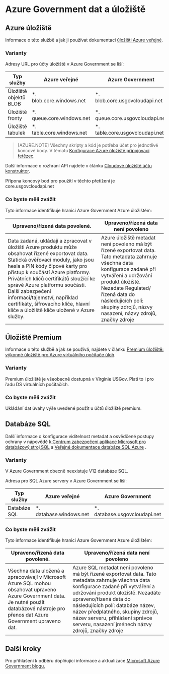 <properties
    pageTitle="Azure přečtěte následující dokumentaci pro státní správu | Microsoft Azure"
    description="To poskytuje srovnání funkcí a pokyny pro na vývoj aplikací pro státní správu Azure"
    services="Azure-Government"
    cloud="gov" 
    documentationCenter=""
    authors="ryansoc"
    manager="zakramer"
    editor=""/>

<tags
    ms.service="multiple"
    ms.devlang="na"
    ms.topic="article"
    ms.tgt_pltfrm="na"
    ms.workload="azure-government"
    ms.date="09/30/2016"
    ms.author="ryansoc"/>


#  <a name="azure-government-data-and-storage"></a>Azure Government dat a úložiště

##  <a name="azure-storage"></a>Azure úložiště

Informace o této službě a jak ji používat dokumentaci [úložišti Azure veřejné](https://azure.microsoft.com/documentation/services/storage/).

### <a name="variations"></a>Varianty

Adresy URL pro účty úložiště v Azure Government se liší:

Typ služby|Azure veřejné|Azure Government
---|---|---
Úložiště objektů BLOB|*. blob.core.windows.net|*. blob.core.usgovcloudapi.net
Úložiště fronty|*. queue.core.windows.net|*. queue.core.usgovcloudapi.net
Úložiště tabulek|*. table.core.windows.net| *. table.core.usgovcloudapi.net

>[AZURE.NOTE] Všechny skripty a kód je potřeba účet pro jednotlivé koncové body.  V tématu [Konfigurace Azure úložiště připojovací řetězec](../storage-configure-connection-string.md#creating-a-connection-string-to-the-explicit-storage-endpoint). 

Další informace o rozhraní API najdete v článku <a href="https://msdn.microsoft.com/en-us/library/azure/mt616540.aspx">Cloudové úložiště účtu konstruktor</a>.

Přípona koncový bod pro použití v těchto přetížení je core.usgovcloudapi.net 

### <a name="considerations"></a>Co byste měli zvážit

Tyto informace identifikuje hranici Azure Government Azure úložištěm:

| Upraveno/řízená data povolené. | Upraveno/řízená data není povoleno |
|--------------------------------------------------------------------------------------|-----------------------------------------------------------------------------------------------------------------------------------------------------------------------------------------------------------------------------------------------------------------------------------------------------------------|
| Data zadaná, ukládají a zpracovat v úložišti Azure produktu může obsahovat řízené exportovat data. Statická ověřovací moduly, jako jsou hesla a PIN kódy čipové karty pro přístup k součástí Azure platformy. Privátních klíčů certifikátů sloužící ke správě Azure platformu součásti. Další zabezpečení informací/tajemství, například certifikáty, šifrovacího klíče, hlavní klíče a úložiště klíče uložené v Azure služby. | Azure úložiště metadat není povoleno má být řízené exportovat data. Tato metadata zahrnuje všechna data konfigurace zadané při vytváření a udržování produkt úložiště.  Nezadáte Regulated/řízená data do následujících polí: skupiny zdrojů, názvy nasazení, názvy zdrojů, značky zdroje  

##  <a name="premium-storage"></a>Úložiště Premium

Informace o této službě a jak se používá, najdete v článku [Premium úložiště: výkonné úložiště pro Azure virtuálního počítače úloh](../storage/storage-premium-storage.md).

###  <a name="variations"></a>Varianty

Premium úložiště je všeobecně dostupná v Virginie USGov. Platí to i pro řadu DS virtuálních počítačích. 

### <a name="considerations"></a>Co byste měli zvážit

Ukládání dat úvahy výše uvedené použít u účtů úložiště premium. 

##  <a name="sql-database"></a>Databáze SQL

Další informace o konfigurace viditelnost metadat a osvědčené postupy ochrany v nápovědě k<a href="https://msdn.microsoft.com/en-us/library/bb510589.aspx"> Centrum zabezpečení aplikace Microsoft pro databázový stroj SQL</a> a [Veřejné dokumentace databáze SQL Azure](https://azure.microsoft.com/documentation/services/sql-database/) .

### <a name="variations"></a>Varianty

V Azure Government obecně neexistuje V12 databáze SQL.

Adresa pro SQL Azure servery v Azure Government se liší:

Typ služby|Azure veřejné|Azure Government
---|---|---
Databáze SQL|*. database.windows.net|*. database.usgovcloudapi.net

### <a name="considerations"></a>Co byste měli zvážit

Tyto informace identifikuje hranici Azure Government Azure úložištěm:

| Upraveno/řízená data povolené. | Upraveno/řízená data není povoleno |
|--------------------------------------------------------------------------------------|-----------------------------------------------------------------------------------------------------------------------------------------------------------------------------------------------------------------------------------------------------------------------------------------------------------------|
| Všechna data uložená a zpracovávají v Microsoft Azure SQL mohou obsahovat upraveno Azure Government data. Je nutné použít databázové nástroje pro přenos dat Azure Government upraveno dat. | Azure SQL metadat není povoleno má být řízené exportovat data. Tato metadata zahrnuje všechna data konfigurace zadané při vytváření a udržování produkt úložiště.  Nezadáte upraveno/řízená data do následujících polí: databáze název, název předplatného, skupiny zdrojů, název serveru, přihlášení správce serveru, nasazení jménech názvy zdrojů, značky zdroje

##  <a name="next-steps"></a>Další kroky

Pro přihlášení k odběru doplňující informace a aktualizace <a href="https://blogs.msdn.microsoft.com/azuregov/">Microsoft Azure Government blogu.</a>
